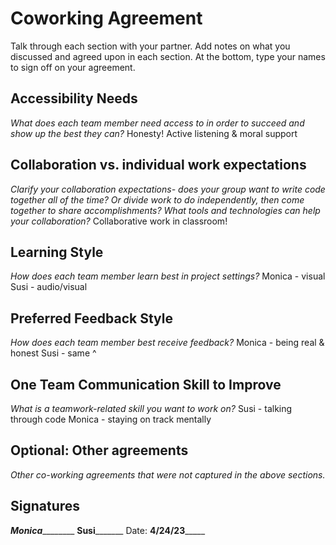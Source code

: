 # Coworking Agreement

Talk through each section with your partner. Add notes on what you discussed and agreed upon in each section. At the bottom, type your names to sign off on your agreement.

## Accessibility Needs
*What does each team member need access to in order to succeed and show up the best they can?*
Honesty! 
Active listening & moral support

## Collaboration vs. individual work expectations
*Clarify your collaboration expectations- does your group want to write code together all of the time? Or divide work to do independently, then come together to share accomplishments? What tools and technologies can help your collaboration?*
Collaborative work in classroom! 

## Learning Style
*How does each team member learn best in project settings?*
Monica - visual 
Susi - audio/visual 

## Preferred Feedback Style
*How does each team member best receive feedback?*
Monica - being real & honest
Susi - same ^

## One Team Communication Skill to Improve
*What is a teamwork-related skill you want to work on?*
Susi - talking through code 
Monica - staying on track mentally 

## Optional: Other agreements
*Other co-working agreements that were not captured in the above sections.*

## Signatures
___Monica___________ ____Susi___________
Date: __4/24/23_______
